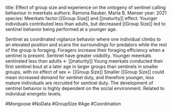 title: Effect of group size and experience on the ontogeny of sentinel calling behaviour in meerkats
authors: Ramona Rauber, Marta B. Manser
year: 2021
species: Meerkats
factor:[[Group Size]] and [[maturity]]
effect: Younger individuals contributed less than adults, but decreased [[Group Size]] led to sentinel behavior being performed at a younger age.

Sentinel as coordinated vigilance behavior where one individual climbs to an elevated position and scans the surroundings for predators while the rest of the group is foraging.
Foragers increase their foraging efficiency when a sentinel is present. Sentinel have greater visibility.
Younger meerkats sentineled less than adults <- [[maturity]] 
Young meerkats conducted their first sentinel bout at a later age in larger groups than sentinels in smaller groups, with no effect of sex <- [[Group Size]] 
Smaller [[Group Size]] could mean increased demand for sentinel duty, and therefore younger, less mature individuals are recruited for sentinel duty. The development of sentinel behavior is highly dependent on the social environment.
Related to individual energetic levels.

#Mongoose #NoData #GroupSize #Age #Coordination 